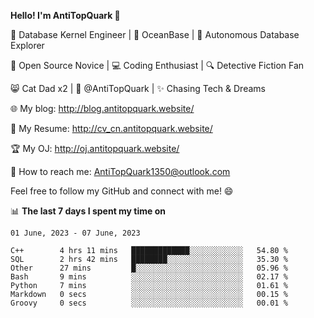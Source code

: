 
**Hello! I'm AntiTopQuark 👋**

🔧 Database Kernel Engineer | 🌊 OceanBase | 🤖 Autonomous Database Explorer

🌱 Open Source Novice | 💻 Coding Enthusiast | 🔍 Detective Fiction Fan

😸 Cat Dad x2 | 🎉 @AntiTopQuark | ✨ Chasing Tech & Dreams

🌐 My blog: http://blog.antitopquark.website/

📄 My Resume: http://cv_cn.antitopquark.website/

🏆 My OJ: http://oj.antitopquark.website/

📧 How to reach me: AntiTopQuark1350@outlook.com

Feel free to follow my GitHub and connect with me! 😄

📊 **The last 7 days I spent my time on** 

<!--START_SECTION:waka-->
```text
01 June, 2023 - 07 June, 2023

C++        4 hrs 11 mins   █████████████░░░░░░░░░░░░   54.80 % 
SQL        2 hrs 42 mins   ████████░░░░░░░░░░░░░░░░░   35.30 % 
Other      27 mins         █░░░░░░░░░░░░░░░░░░░░░░░░   05.96 % 
Bash       9 mins          ░░░░░░░░░░░░░░░░░░░░░░░░░   02.17 % 
Python     7 mins          ░░░░░░░░░░░░░░░░░░░░░░░░░   01.61 % 
Markdown   0 secs          ░░░░░░░░░░░░░░░░░░░░░░░░░   00.15 % 
Groovy     0 secs          ░░░░░░░░░░░░░░░░░░░░░░░░░   00.01 %
```
<!--END_SECTION:waka-->



